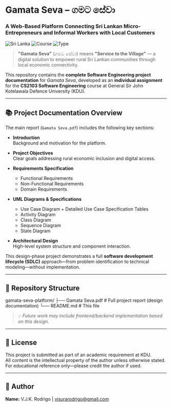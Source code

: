 # Gamata Seva – ගමට සේවා  
### A Web-Based Platform Connecting Sri Lankan Micro-Entrepreneurs and Informal Workers with Local Customers

![Sri Lanka](https://img.shields.io/badge/Country-Sri%20Lanka-007A3D?logo=sri-lanka)
![Course](https://img.shields.io/badge/Course-Software%20Engineering%20(CS2103)-2ea44f)
![Type](https://img.shields.io/badge/Type-Individual%20Project-blue)

> **"Gamata Seva"** (ගමට සේවා) means **"Service to the Village"** — a digital solution to empower rural Sri Lankan communities through local economic connectivity.

This repository contains the **complete Software Engineering project documentation** for *Gamata Seva*, developed as an **individual assignment** for the **CS2103 Software Engineering** course at General Sir John Kotelawala Defence University (KDU).

---

## 📚 Project Documentation Overview

The main report (`Gamata Seva.pdf`) includes the following key sections:

- **Introduction**  
  Background and motivation for the platform.
  
- **Project Objectives**  
  Clear goals addressing rural economic inclusion and digital access.

- **Requirements Specification**
  - Functional Requirements
  - Non-Functional Requirements
  - Domain Requirements

- **UML Diagrams & Specifications**
  - Use Case Diagram + Detailed Use Case Specification Tables
  - Activity Diagram
  - Class Diagram
  - Sequence Diagram
  - State Diagram

- **Architectural Design**  
  High-level system structure and component interaction.

This design-phase project demonstrates a full **software development lifecycle (SDLC)** approach—from problem identification to technical modeling—without implementation.

---

## 📁 Repository Structure
gamata-seva-platform/
├── Gamata Seva.pdf # Full project report (design documentation)
└── README.md # This file

> 💡 *Future work may include frontend/backend implementation based on this design.*

---

## 📝 License

This project is submitted as part of an academic requirement at KDU.  
All content is the intellectual property of the author unless otherwise stated.  
For educational reference only—please credit the author if used.

---

## 👤 Author

**Name:** V.J.K. Rodrigo | visurarodrigo@gmail.com 



